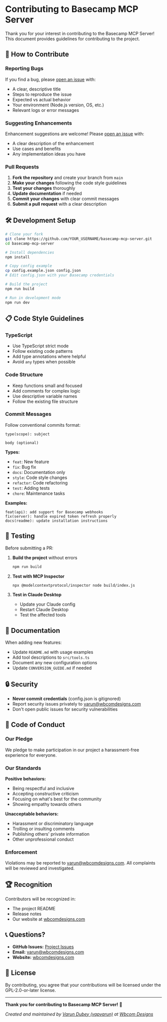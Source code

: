 # Contributing to Basecamp MCP Server

Thank you for your interest in contributing to the Basecamp MCP Server! This document provides guidelines for contributing to the project.

## 🤝 How to Contribute

### Reporting Bugs

If you find a bug, please [open an issue](https://github.com/vapvarun/basecamp-mcp-server/issues) with:

- A clear, descriptive title
- Steps to reproduce the issue
- Expected vs actual behavior
- Your environment (Node.js version, OS, etc.)
- Relevant logs or error messages

### Suggesting Enhancements

Enhancement suggestions are welcome! Please [open an issue](https://github.com/vapvarun/basecamp-mcp-server/issues) with:

- A clear description of the enhancement
- Use cases and benefits
- Any implementation ideas you have

### Pull Requests

1. **Fork the repository** and create your branch from `main`
2. **Make your changes** following the code style guidelines
3. **Test your changes** thoroughly
4. **Update documentation** if needed
5. **Commit your changes** with clear commit messages
6. **Submit a pull request** with a clear description

## 🛠 Development Setup

```bash
# Clone your fork
git clone https://github.com/YOUR_USERNAME/basecamp-mcp-server.git
cd basecamp-mcp-server

# Install dependencies
npm install

# Copy config example
cp config.example.json config.json
# Edit config.json with your Basecamp credentials

# Build the project
npm run build

# Run in development mode
npm run dev
```

## 📋 Code Style Guidelines

### TypeScript

- Use TypeScript strict mode
- Follow existing code patterns
- Add type annotations where helpful
- Avoid `any` types when possible

### Code Structure

- Keep functions small and focused
- Add comments for complex logic
- Use descriptive variable names
- Follow the existing file structure

### Commit Messages

Follow conventional commits format:

```
type(scope): subject

body (optional)
```

**Types:**
- `feat`: New feature
- `fix`: Bug fix
- `docs`: Documentation only
- `style`: Code style changes
- `refactor`: Code refactoring
- `test`: Adding tests
- `chore`: Maintenance tasks

**Examples:**
```
feat(api): add support for Basecamp webhooks
fix(server): handle expired token refresh properly
docs(readme): update installation instructions
```

## 🧪 Testing

Before submitting a PR:

1. **Build the project** without errors
   ```bash
   npm run build
   ```

2. **Test with MCP Inspector**
   ```bash
   npx @modelcontextprotocol/inspector node build/index.js
   ```

3. **Test in Claude Desktop**
   - Update your Claude config
   - Restart Claude Desktop
   - Test the affected tools

## 📝 Documentation

When adding new features:

- Update `README.md` with usage examples
- Add tool descriptions to `src/tools.ts`
- Document any new configuration options
- Update `CONVERSION_GUIDE.md` if needed

## 🔒 Security

- **Never commit credentials** (config.json is gitignored)
- Report security issues privately to varun@wbcomdesigns.com
- Don't open public issues for security vulnerabilities

## 📜 Code of Conduct

### Our Pledge

We pledge to make participation in our project a harassment-free experience for everyone.

### Our Standards

**Positive behaviors:**
- Being respectful and inclusive
- Accepting constructive criticism
- Focusing on what's best for the community
- Showing empathy towards others

**Unacceptable behaviors:**
- Harassment or discriminatory language
- Trolling or insulting comments
- Publishing others' private information
- Other unprofessional conduct

### Enforcement

Violations may be reported to varun@wbcomdesigns.com. All complaints will be reviewed and investigated.

## 🏆 Recognition

Contributors will be recognized in:
- The project README
- Release notes
- Our website at [wbcomdesigns.com](https://wbcomdesigns.com)

## 📞 Questions?

- **GitHub Issues:** [Project Issues](https://github.com/vapvarun/basecamp-mcp-server/issues)
- **Email:** varun@wbcomdesigns.com
- **Website:** [wbcomdesigns.com](https://wbcomdesigns.com)

## 📄 License

By contributing, you agree that your contributions will be licensed under the GPL-2.0-or-later license.

---

**Thank you for contributing to Basecamp MCP Server!** 🎉

*Created and maintained by [Varun Dubey (vapvarun)](https://github.com/vapvarun) at [Wbcom Designs](https://wbcomdesigns.com)*
